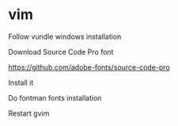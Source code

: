 # vim
Follow vundle windows installation

Download Source Code Pro font 

https://github.com/adobe-fonts/source-code-pro

Install it

Do fontman  fonts installation

Restart gvim
